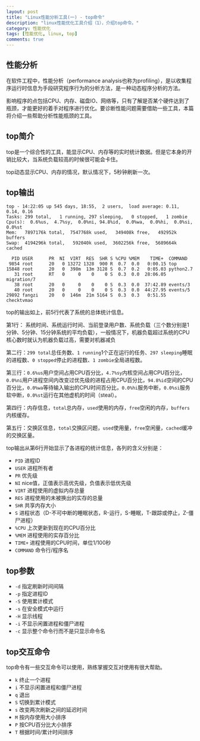 ```yaml
---
layout: post
title: "Linux性能分析工具(一) - top命令"
description: "linux性能优化工具介绍（1），介绍top命令。"
category: 性能优化
tags: [性能优化, linux, top]
comments: true
---
```


## 性能分析

在软件工程中，性能分析（performance analysis也称为profiling），是以收集程序运行时信息为手段研究程序行为的分析方法，是一种动态程序分析的方法。

影响程序的点包括CPU、内存、磁盘IO、网络等，只有了解是否某个硬件达到了瓶颈，才能更好的着手对程序进行优化。要诊断性能问题需要借助一些工具，本篇将介绍一些帮助分析性能瓶颈的工具。

## top简介

top是一个综合性的工具，能显示CPU、内存等的实时统计数据。但是它本身的开销比较大，当系统负载较高的时候很可能会卡住。

top动态显示CPU、内存的情况，默认情况下，5秒钟刷新一次。

## top输出

	top - 14:22:05 up 545 days, 18:55,  2 users,  load average: 0.11, 0.14, 0.16
	Tasks: 299 total,   1 running, 297 sleeping,   0 stopped,   1 zombie
	Cpu(s):  0.6%us,  4.7%sy,  0.0%ni, 94.8%id,  0.0%wa,  0.0%hi,  0.0%si,  0.0%st
	Mem:   7897176k total,  7547768k used,   349408k free,   492952k buffers
	Swap:  4194296k total,   592040k used,  3602256k free,  5689664k cached

	  PID USER      PR  NI  VIRT  RES  SHR S %CPU %MEM    TIME+  COMMAND
	 9854 root      20   0 13272 1328  900 R  0.7  0.0   0:00.15 top
	15848 root      20   0  398m  13m 3128 S  0.7  0.2   0:05.03 python2.7
	   31 root      RT   0     0    0    0 S  0.3  0.0  28:06.05 migration/7 
	   38 root      20   0     0    0    0 S  0.3  0.0  37:42.89 events/3
	   40 root      20   0     0    0    0 S  0.3  0.0  44:27.95 events/5
	29892 fangzi    20   0  146m  21m 5164 S  0.3  0.3   0:51.55 checktvmao

<!-- more -->

top的输出如上，前5行代表了系统的总体统计信息。

第1行： 系统时间、系统运行时间、当前登录用户数、系统负载（三个数分别是1分钟、5分钟、15分钟系统的平均负载），一般情况下，机器负载超过系统的CPU核心数时就认为机器负载过高，需要对机器减负

第二行：`299 total`总任务数、`1 running`1个正在运行的任务、`297 sleeping`睡眠的进程数、`0 stopped`停止的进程数、`1 zombie`全局进程数。

第三行：`0.6%us`用户空间占用CPU百分比，`4.7%sy`内核空间占用CPU百分比，`0.0%ni`用户进程空间内改变过优先级的进程占用CPU百分比，`94.8%id`空间的CPU百分比，`0.0%wa`等待输入输出的CPU时间百分比，`0.0%hi`服务中断，`0.0%si`服务软中断，`0.0%st`运行在其他虚机的时间（steal）。

第四行：内存信息，`total`总内存，`used`使用的内存，`free`空闲的内存，`buffers`内核缓存。

第五行：交换区信息，`total`交换区问题，`used`使用量，`free`空闲量，`cached`缓冲的交换区量。

top输出从第6行开始显示了各进程的统计信息，各列的含义分别是：

- `PID` 进程ID
- `USER` 进程所有者
- `PR` 优先级
- `NI` nice值，正值表示高优先级，负值表示低优先级
- `VIRT` 进程使用的虚拟内存总量
- `RES` 进程使用的未被换出的实存的总量
- `SHR` 共享内存大小
- `S` 进程状态（D-不可中断的睡眠状态，R-运行，S-睡眠，T-跟踪或停止，Z-僵尸进程）
- `%CPU` 上次更新到现在的CPU百分比
- `%MEM` 进程使用的实存百分比
- `TIME+` 进程使用的CPU时间，单位1/100秒
- `COMMAND` 命令行/程序名

## top参数

- `-d` 指定刷新时间间隔
- `-p` 指定进程ID
- `-S` 使用累计模式
- `-s` 在安全模式中运行
- `-H` 显示线程
- `-i` 不显示闲置进程和僵尸进程
- `-c` 显示整个命令行而不是只显示命令名

## top交互命令

top命令有一些交互命令可以使用，熟练掌握交互对使用有很大帮助。

- `k` 终止一个进程
- `i` 不显示闲置进程和僵尸进程
- `q` 退出
- `S` 切换到累计模式
- `s` 改变两次刷新之间的延迟时间
- `M` 按内存使用大小排序
- `P` 按CPU百分比大小排序
- `T` 根据时间/累计时间排序
